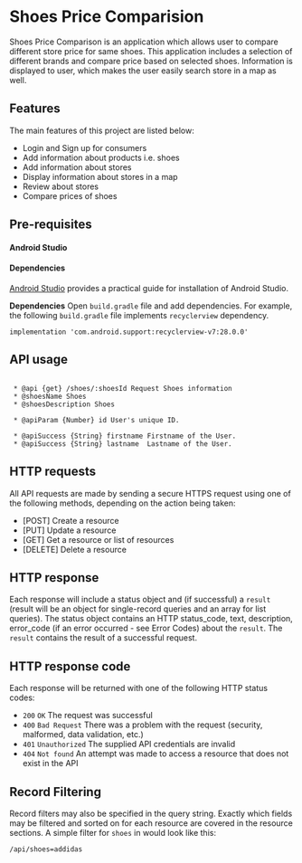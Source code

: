 # Shoes Price Comparision
Shoes Price Comparison is an application which allows user to compare different store price for same shoes. This application includes a selection of different brands and compare price based on selected
shoes. Information is displayed to user, which makes the user easily search store in a map as well.

## Features 
The main features of this project are listed below:
* Login and Sign up for consumers
* Add information about products i.e. shoes
* Add information about stores
* Display information about stores in a map
* Review about stores
* Compare prices of shoes

## Pre-requisites
#### Android Studio
#### Dependencies

[Android Studio](https://developer.android.com/studio/install) provides a practical guide for installation of Android Studio.

**Dependencies**  Open `build.gradle` file and add dependencies. For example, the following `build.gradle` file implements `recyclerview` dependency.

``
implementation 'com.android.support:recyclerview-v7:28.0.0'
``    

## API usage
```

 * @api {get} /shoes/:shoesId Request Shoes information
 * @shoesName Shoes
 * @shoesDescription Shoes
 
 * @apiParam {Number} id User's unique ID.
 
 * @apiSuccess {String} firstname Firstname of the User.
 * @apiSuccess {String} lastname  Lastname of the User.
```

## HTTP requests
All API requests are made by sending a secure HTTPS request using one of the following methods, depending on the action being taken:

* [POST] Create a resource
* [PUT] Update a resource
* [GET] Get a resource or list of resources
* [DELETE] Delete a resource

## HTTP response
Each response will include a status object and (if successful) a `result` (result will be an object for single-record queries and an array for list queries). The status object contains an HTTP status_code, text, description, error_code (if an error occurred - see Error Codes) about the `result`. The `result` contains the result of a successful request. 

## HTTP response code
Each response will be returned with one of the following HTTP status codes:

* `200` `OK` The request was successful
* `400` `Bad Request` There was a problem with the request (security, malformed, data validation, etc.)
* `401` `Unauthorized` The supplied API credentials are invalid
* `404` `Not found` An attempt was made to access a resource that does not exist in the API

## Record Filtering
Record filters may also be specified in the query string. Exactly which fields may be filtered and sorted on for each resource are covered in the resource sections. A simple filter for `shoes` in  would look like this:

`/api/shoes=addidas`